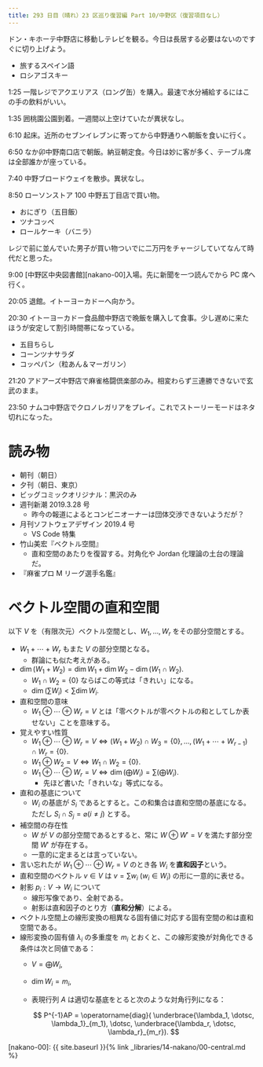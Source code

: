 ```yaml
---
title: 293 日目（晴れ）23 区巡り復習編 Part 10/中野区（復習項目なし）
---
```


ドン・キホーテ中野店に移動しテレビを観る。今日は長居する必要はないのですぐに切り上げよう。
* 旅するスペイン語
* ロシアゴスキー

1:25 一階レジでアクエリアス（ロング缶）を購入。最速で水分補給するにはこの手の飲料がいい。

1:35 囲桃園公園到着。一週間以上空けていたが異状なし。

6:10 起床。近所のセブンイレブンに寄ってから中野通りへ朝飯を食いに行く。

6:50 なか卯中野南口店で朝飯。納豆朝定食。今日は妙に客が多く、テーブル席は全部誰かが座っている。

7:40 中野ブロードウェイを散歩。異状なし。

8:50 ローソンストア 100 中野五丁目店で買い物。
* おにぎり（五目飯）
* ツナコッペ
* ロールケーキ（バニラ）

レジで前に並んでいた男子が買い物ついでに二万円をチャージしていてなんて時代だと思った。

9:00 [中野区中央図書館][nakano-00]入場。先に新聞を一つ読んでから PC 席へ行く。

20:05 退館。イトーヨーカドーへ向かう。

20:30 イトーヨーカドー食品館中野店で晩飯を購入して食事。少し遅めに来たほうが安定して割引時間帯になっている。
* 五目ちらし
* コーンツナサラダ
* コッペパン（粒あん＆マーガリン）

21:20 アドアーズ中野店で麻雀格闘倶楽部のみ。相変わらず三連勝できないで玄武のまま。

23:50 ナムコ中野店でクロノレガリアをプレイ。これでストーリーモードはネタ切れになった。

# 読み物

* 朝刊（朝日）
* 夕刊（朝日、東京）
* ビッグコミックオリジナル：黒沢のみ
* 週刊新潮 2019.3.28 号
  * 昨今の報道によるとコンビニオーナーは団体交渉できないようだが？
* 月刊ソフトウェアデザイン 2019.4 号
  * VS Code 特集
* 竹山美宏『ベクトル空間』
  * 直和空間のあたりを復習する。対角化や Jordan 化理論の土台の理論だ。
* 『麻雀プロ M リーグ選手名鑑』

# ベクトル空間の直和空間

以下 $V$ を（有限次元）ベクトル空間とし、$W_1, \dotsc, W_r$ をその部分空間とする。

* $W_1 + \dotsb + W_r$ もまた $V$ の部分空間となる。
  * 群論にも似た考えがある。
* $\dim{(W_1 + W_2)} = \dim{W_1} + \dim{W_2} - \dim{(W_1 \cap W_2)}.$
  * $W_1 \cap W_2 = \lbrace 0\rbrace$ ならばこの等式は「きれい」になる。
  * $\dim{(\sum W_i)} \lt \sum \dim W_i.$
* 直和空間の意味
  * $W_1 \oplus \dotsb \oplus W_r = V$ とは「零ベクトルが零ベクトルの和としてしか表せない」ことを意味する。
* 覚えやすい性質
  * $W_1 \oplus \dotsb \oplus W_r = V \iff (W_1 + W_2) \cap W_3 = \lbrace 0\rbrace, \dotsc, (W_1 + \dotsb + W_{r-1}) \cap W_r = \lbrace0\rbrace.$
  * $W_1 \oplus W_2 = V \iff W_1 \cap W_2 = \lbrace 0\rbrace.$
  * $W_1 \oplus \dotsb \oplus W_r = V \iff \dim(\bigoplus W_i) = \sum(\bigoplus W_i).$
    * 先ほど書いた「きれいな」等式になる。
* 直和の基底について
  * $W_i$ の基底が $S_i$ であるとすると。この和集合は直和空間の基底になる。ただし $S_i \cap S_j = \varnothing (i \ne j)$ とする。
* 補空間の存在性
  * $W$ が $V$ の部分空間であるとすると、常に $W \oplus W' = V$ を満たす部分空間 $W'$ が存在する。
  * 一意的に定まるとは言っていない。
* 言い忘れたが $W_1 \oplus \dotsb \oplus W_r = V$ のとき各 $W_i$ を**直和因子**という。
* 直和空間のベクトル $v \in V$ は $v = \sum w_i\ (w_i \in W_i)$ の形に一意的に表せる。
* 射影 $p_i: V \longrightarrow W_i$ について
  * 線形写像であり、全射である。
  * 射影は直和因子のとり方（**直和分解**）による。
* ベクトル空間上の線形変換の相異なる固有値に対応する固有空間の和は直和空間である。
* 線形変換の固有値 $\lambda_i$ の多重度を $m_i$ とおくと、この線形変換が対角化できる条件は次と同値である：
  * $V = \bigoplus W_i,$
  * $\dim W_i = m_i,$
  * 表現行列 $A$ は適切な基底をとると次のような対角行列になる：

    $$
    P^{-1}AP = \operatorname{diag}(
        \underbrace{\lambda_1, \dotsc, \lambda_1}_{m_1},
        \dotsc,
        \underbrace{\lambda_r, \dotsc, \lambda_r}_{m_r}).
    $$

[nakano-00]: {{ site.baseurl }}{% link _libraries/14-nakano/00-central.md %}
